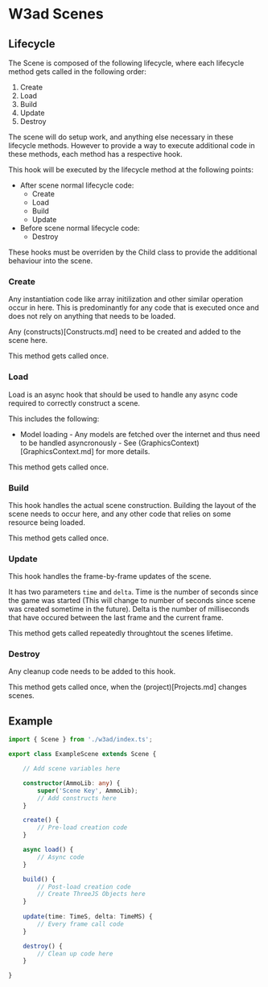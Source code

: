 # W3ad Scenes

## Lifecycle

The Scene is composed of the following lifecycle, where each lifecycle method gets
called in the following order:

1. Create
2. Load
3. Build
4. Update
5. Destroy

The scene will do setup work, and anything else necessary in these lifecycle methods.
However to provide a way to execute additional code in these methods, each method
has a respective hook.

This hook will be executed by the lifecycle method at the following points:

* After scene normal lifecycle code:
    * Create
    * Load
    * Build
    * Update
* Before scene normal lifecycle code:
    * Destroy

These hooks must be overriden by the Child class to provide the additional behaviour
into the scene.

### Create

Any instantiation code like array initilization and other similar operation occur
in here. This is predominantly for any code that is executed once and does not 
rely on anything that needs to be loaded.

Any (constructs)[Constructs.md] need to be created and added to the scene here.

This method gets called once.

### Load

Load is an async hook that should be used to handle any async code required
to correctly construct a scene.

This includes the following:

* Model loading - Any models are fetched over the internet and thus need to be
handled asyncronously - See (GraphicsContext)[GraphicsContext.md] for more details.

This method gets called once.

### Build

This hook handles the actual scene construction. Building the layout of the scene
needs to occur here, and any other code that relies on some resource being loaded.

This method gets called once.

### Update

This hook handles the frame-by-frame updates of the scene.

It has two parameters `time` and `delta`. Time is the number of seconds since the
game was started (This will change to number of seconds since scene was created
sometime in the future). Delta is the number of milliseconds that have occured
between the last frame and the current frame.

This method gets called repeatedly throughtout the scenes lifetime.

### Destroy

Any cleanup code needs to be added to this hook.

This method gets called once, when the (project)[Projects.md] changes scenes.

## Example

```typescript
import { Scene } from './w3ad/index.ts';

export class ExampleScene extends Scene {

    // Add scene variables here

    constructor(AmmoLib: any) {
        super('Scene Key', AmmoLib);
        // Add constructs here
    }

    create() {
        // Pre-load creation code
    }

    async load() {
        // Async code
    }

    build() {
        // Post-load creation code
        // Create ThreeJS Objects here
    }
    
    update(time: TimeS, delta: TimeMS) {
        // Every frame call code
    }

    destroy() {
        // Clean up code here
    }

}
```

